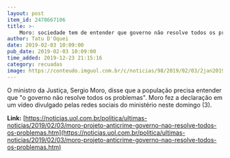 ```yaml
---
layout: post
item_id: 2478667106
title: >-
    Moro: sociedade tem de entender que governo não resolve todos os problemas
author: Tatu D'Oquei
date: 2019-02-03 10:09:00
pub_date: 2019-02-03 10:09:00
time_added: 2019-12-23 21:15:16
category: recuadas
image: https://conteudo.imguol.com.br/c/noticias/98/2019/02/03/2jan2019---cerimonia-de-transmissao-de-cargo-do-novo-ministro-da-justica-sergio-moro-ele-assume-no-lugar-dos-ministros-raul-jungmann-seguranca-publica-e-torquato-jardim-justica-apos-a-unificacao-1549199009836_v2_615x300.jpg
---
```


O ministro da Justiça, Sergio Moro, disse que a população precisa entender que "o governo não resolve todos os problemas". Moro fez a declaração em um vídeo divulgado pelas redes sociais do ministério neste domingo (3).

**Link:** [https://noticias.uol.com.br/politica/ultimas-noticias/2019/02/03/moro-projeto-anticrime-governo-nao-resolve-todos-os-problemas.htm](https://noticias.uol.com.br/politica/ultimas-noticias/2019/02/03/moro-projeto-anticrime-governo-nao-resolve-todos-os-problemas.htm)

